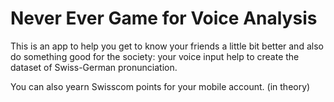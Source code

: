 # Never Ever Game for Voice Analysis

This is an app to help you get to know your friends a little bit better and also
do something good for the society: your voice input help to create the dataset
of Swiss-German pronunciation.

You can also yearn Swisscom points for your mobile account. (in theory)
